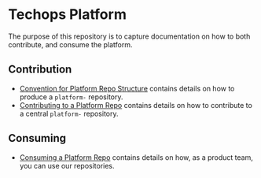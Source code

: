 # Techops Platform
The purpose of this repository is to capture documentation on how to both contribute, and consume the platform.

## Contribution

  - [Convention for Platform Repo Structure](platform-repo-convention.md) contains details on how to produce a `platform-` repository.
  - [Contributing to a Platform Repo](platform-repo-contribute.md) contains details on how to contribute to a central `platform-` repository.

## Consuming
 
  - [Consuming a Platform Repo](platform-repo-deviate.md) contains details on how, as a product team, you can use our repositories.
